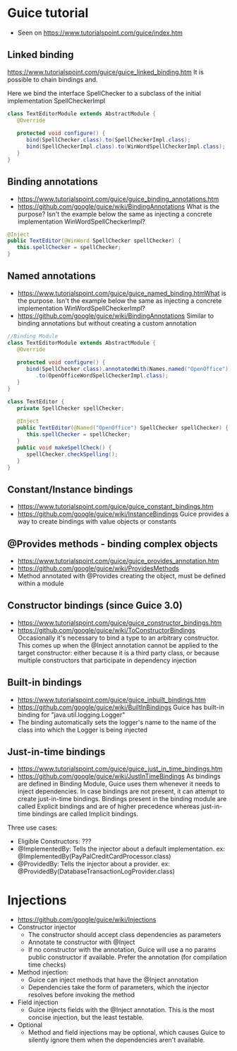 # Guice tutorial
* Seen on https://www.tutorialspoint.com/guice/index.htm

## Linked binding
https://www.tutorialspoint.com/guice/guice_linked_binding.htm
It is possible to chain bindings and.

Here we bind the interface SpellChecker to a subclass
of the initial implementation SpellCheckerImpl

```java
class TextEditorModule extends AbstractModule {
   @Override
   
   protected void configure() {
      bind(SpellChecker.class).to(SpellCheckerImpl.class);
      bind(SpellCheckerImpl.class).to(WinWordSpellCheckerImpl.class);
   } 
}
```

## Binding annotations
* https://www.tutorialspoint.com/guice/guice_binding_annotations.htm
* https://github.com/google/guice/wiki/BindingAnnotations
What is the purpose? Isn't the example below the same as injecting a concrete implementation WinWordSpellCheckerImpl?

```java
@Inject
public TextEditor(@WinWord SpellChecker spellChecker) {
   this.spellChecker = spellChecker;
}
```

## Named annotations
* https://www.tutorialspoint.com/guice/guice_named_binding.htmWhat is the purpose. Isn't the example below the same as injecting a concrete implementation WinWordSpellCheckerImpl?
* https://github.com/google/guice/wiki/BindingAnnotations
Similar to binding annotations but without creating a custom annotation

```java
//Binding Module
class TextEditorModule extends AbstractModule {
   @Override
   
   protected void configure() {
      bind(SpellChecker.class).annotatedWith(Names.named("OpenOffice"))
         .to(OpenOfficeWordSpellCheckerImpl.class);
   } 
}

class TextEditor {
   private SpellChecker spellChecker;
   
   @Inject
   public TextEditor(@Named("OpenOffice") SpellChecker spellChecker) {
      this.spellChecker = spellChecker;      
   }
   public void makeSpellCheck() {
      spellChecker.checkSpelling(); 
   }  
}
```

## Constant/Instance bindings
* https://www.tutorialspoint.com/guice/guice_constant_bindings.htm
* https://github.com/google/guice/wiki/InstanceBindings
Guice provides a way to create bindings with value objects or constants


## @Provides methods - binding complex objects
* https://www.tutorialspoint.com/guice/guice_provides_annotation.htm
* https://github.com/google/guice/wiki/ProvidesMethods
* Method annotated with @Provides creating the object, must be defined within a module

## Constructor bindings (since Guice 3.0)
* https://www.tutorialspoint.com/guice/guice_constructor_bindings.htm
* https://github.com/google/guice/wiki/ToConstructorBindings
Occasionally it's necessary to bind a type to an arbitrary constructor. This comes up when the @Inject annotation 
cannot be applied to the target constructor: either because it is a third party class,
or because multiple constructors that participate in dependency injection

## Built-in bindings
* https://www.tutorialspoint.com/guice/guice_inbuilt_bindings.htm
* https://github.com/google/guice/wiki/BuiltInBindings
Guice has built-in binding for "java.util.logging.Logger"
* The binding automatically sets the logger's name to the name of the class into which the Logger is being injected

## Just-in-time bindings
* https://www.tutorialspoint.com/guice/guice_just_in_time_bindings.htm
* https://github.com/google/guice/wiki/JustInTimeBindings
As bindings are defined in Binding Module, Guice uses them whenever it needs to inject dependencies.
In case bindings are not present, it can attempt to create just-in-time bindings.
Bindings present in the binding module are called Explicit bindings and are of higher precedence whereas
just-in-time bindings are called Implicit bindings.

Three use cases:
* Eligible Constructors: ???
* @ImplementedBy: Tells the injector about a default implementation. ex: @ImplementedBy(PayPalCreditCardProcessor.class)
* @ProvidedBy: Tells the injector about a provider. ex: @ProvidedBy(DatabaseTransactionLogProvider.class)

# Injections
* https://github.com/google/guice/wiki/Injections
* Constructor injector
    * The constructor should accept class dependencies as parameters
    * Annotate te constructor with @Inject
    * If no constructor with the annotation, Guice will use a no params public constructor if available. Prefer the annotation (for compilation time checks)
* Method injection:
    * Guice can inject methods that have the @Inject annotation
    * Dependencies take the form of parameters, which the injector resolves before invoking the method
* Field injection
    * Guice injects fields with the @Inject annotation. This is the most concise injection, but the least testable.
* Optional
    * Method and field injections may be optional, which causes Guice to silently ignore them when the dependencies aren't available.